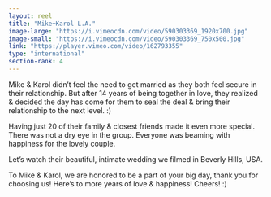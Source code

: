 ```yaml
---
layout: reel
title: "Mike+Karol L.A."
image-large: "https://i.vimeocdn.com/video/590303369_1920x700.jpg"
image-small: "https://i.vimeocdn.com/video/590303369_750x500.jpg"
link: "https://player.vimeo.com/video/162793355"
type: "international"
section-rank: 4
---
```

Mike & Karol didn’t feel the need to get married as they both feel secure in their relationship. But after 14 years of being together in love, they realized & decided the day has come for them to seal the deal & bring their relationship to the next level. :)

Having just 20 of their family & closest friends made it even more special. There was not a dry eye in the group. Everyone was beaming with happiness for the lovely couple.

Let’s watch their beautiful, intimate wedding we filmed in Beverly Hills, USA.

To Mike & Karol, we are honored to be a part of your big day, thank you for choosing us! Here’s to more years of love & happiness! Cheers! :)